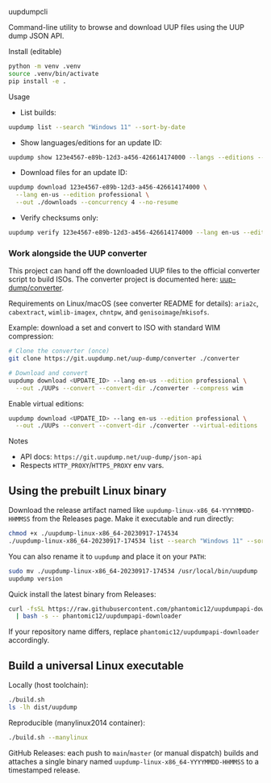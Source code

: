 uupdumpcli

Command-line utility to browse and download UUP files using the UUP dump JSON API.

Install (editable)

```bash
python -m venv .venv
source .venv/bin/activate
pip install -e .
```

Usage

- List builds:

```bash
uupdump list --search "Windows 11" --sort-by-date
```

- Show languages/editions for an update ID:

```bash
uupdump show 123e4567-e89b-12d3-a456-426614174000 --langs --editions --lang en-us
```

- Download files for an update ID:

```bash
uupdump download 123e4567-e89b-12d3-a456-426614174000 \
  --lang en-us --edition professional \
  --out ./downloads --concurrency 4 --no-resume
```

- Verify checksums only:

```bash
uupdump verify 123e4567-e89b-12d3-a456-426614174000 --lang en-us --edition professional --path ./downloads
```

### Work alongside the UUP converter

This project can hand off the downloaded UUP files to the official converter script to build ISOs. The converter project is documented here: [uup-dump/converter](https://git.uupdump.net/uup-dump/converter).

Requirements on Linux/macOS (see converter README for details): `aria2c`, `cabextract`, `wimlib-imagex`, `chntpw`, and `genisoimage`/`mkisofs`.

Example: download a set and convert to ISO with standard WIM compression:

```bash
# Clone the converter (once)
git clone https://git.uupdump.net/uup-dump/converter ./converter

# Download and convert
uupdump download <UPDATE_ID> --lang en-us --edition professional \
  --out ./UUPs --convert --convert-dir ./converter --compress wim
```

Enable virtual editions:

```bash
uupdump download <UPDATE_ID> --lang en-us --edition professional \
  --out ./UUPs --convert --convert-dir ./converter --virtual-editions
```

Notes

- API docs: `https://git.uupdump.net/uup-dump/json-api`
- Respects `HTTP_PROXY`/`HTTPS_PROXY` env vars.

## Using the prebuilt Linux binary

Download the release artifact named like `uupdump-linux-x86_64-YYYYMMDD-HHMMSS` from the Releases page. Make it executable and run directly:

```bash
chmod +x ./uupdump-linux-x86_64-20230917-174534
./uupdump-linux-x86_64-20230917-174534 list --search "Windows 11" --sort-by-date
```

You can also rename it to `uupdump` and place it on your `PATH`:

```bash
sudo mv ./uupdump-linux-x86_64-20230917-174534 /usr/local/bin/uupdump
uupdump version
```

Quick install the latest binary from Releases:

```bash
curl -fsSL https://raw.githubusercontent.com/phantomic12/uupdumpapi-downloader/main/scripts/install-latest.sh \
  | bash -s -- phantomic12/uupdumpapi-downloader
```
If your repository name differs, replace `phantomic12/uupdumpapi-downloader` accordingly.

## Build a universal Linux executable

Locally (host toolchain):

```bash
./build.sh
ls -lh dist/uupdump
```

Reproducible (manylinux2014 container):

```bash
./build.sh --manylinux
```

GitHub Releases: each push to `main`/`master` (or manual dispatch) builds and attaches a single binary named `uupdump-linux-x86_64-YYYYMMDD-HHMMSS` to a timestamped release.


